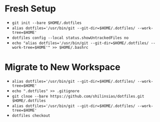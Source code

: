 # Fresh Setup
* `git init --bare $HOME/.dotfiles`
* `alias dotfiles='/usr/bin/git --git-dir=$HOME/.dotfiles/ --work-tree=$HOME'`
* `dotfiles config --local status.showUntrackedFiles no`
* `echo "alias dotfiles='/usr/bin/git --git-dir=$HOME/.dotfiles/ --work-tree=$HOME'" >> $HOME/.bashrc`
# Migrate to New Workspace
* `alias dotfiles='/usr/bin/git --git-dir=$HOME/.dotfiles/ --work-tree=$HOME'`
* `echo ".dotfiles" >> .gitignore`
* `git clnoe --bare https://github.com/shilinsias/dotfiles.git $HOME/.dotfiles`
* `alias dotfiles='/usr/bin/git --git-dir=$HOME/.dotfiles/ --work-tree=$HOME'`
* `dotfiles checkout`

